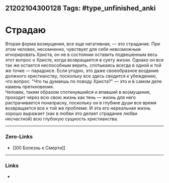 21202104300128
Tags: #type_unfinished_anki
---
# Страдаю

Вторая форма возмущения, все еще негативная, — это страдание. При этом человек, несомненно, чувствует для себя невозможным игнорировать Христа, он не в состоянии оставить подвешенным весь этот вопрос о Христе, когда возвращается в суету жизни. Однако он все так же остается неспособным верить, спотыкаясь всегда в одной и той же точке — парадоксе. Если угодно, это даже своеобразное воздание должного христианству, поскольку все здесь сводится к убеждению, что вопрос: "Что ты думаешь по поводу Христа?" — это и в самом деле камень преткновения.<br>Человек, таким образом споткнувшийся и впавший в возмущение, проходит через всю свою жизнь как тень — жизнь для него растрачивается понапрасну, поскольку он в глубине души все время возвращается все к той же проблеме. И эта его нереальная жизнь хорошо выражает (как в любви это делает страдание любви несчастной) всю глубокую сущность христианства.

---
### Zero-Links
- [[00 Болезнь к Смерти]]
---
### Links
-